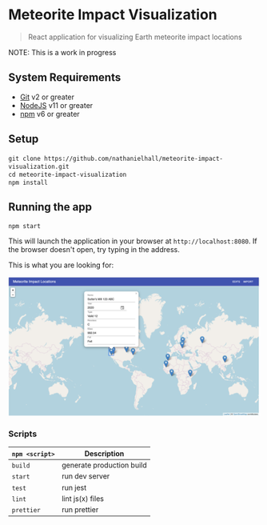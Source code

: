 # Meteorite Impact Visualization

> React application for visualizing Earth meteorite impact locations

NOTE: This is a work in progress

## System Requirements

- [Git](https://git-scm.com/) v2 or greater
- [NodeJS](https://nodejs.org/en/) v11 or greater
- [npm](https://www.npmjs.com/) v6 or greater

## Setup

```shell
git clone https://github.com/nathanielhall/meteorite-impact-visualization.git
cd meteorite-impact-visualization
npm install
```

## Running the app

```shell
npm start
```

This will launch the application in your browser at `http://localhost:8080`. If
the browser doesn't open, try typing in the address.

This is what you are looking for:

<img src="screenshot.png" alt="App Screenshot" title="App Screenshot" width="700" />

### Scripts

| `npm <script>` | Description               |
| -------------- | ------------------------- |
| `build`        | generate production build |
| `start`        | run dev server            |
| `test`         | run jest                  |
| `lint`         | lint js(x) files          |
| `prettier`     | run prettier              |
